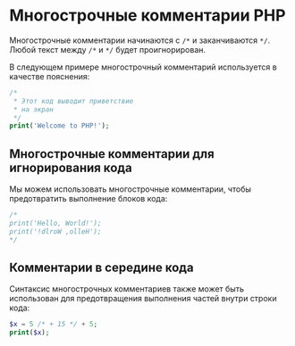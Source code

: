 # Многострочные комментарии PHP

Многострочные комментарии начинаются с `/*` и заканчиваются `*/`. Любой текст между `/*` и `*/` будет проигнорирован.

В следующем примере многострочный комментарий используется в качестве пояснения:

```php
/*
 * Этот код выводит приветствие
 * на экран
 */
print('Welcome to PHP!');
```

## Многострочные комментарии для игнорирования кода

Мы можем использовать многострочные комментарии, чтобы предотвратить выполнение блоков кода:

```php
/*
print('Hello, World!');
print('!dlroW ,olleH');
*/
```

## Комментарии в середине кода

Синтаксис многострочных комментариев также может быть использован для предотвращения выполнения частей внутри строки кода:

```php
$x = 5 /* + 15 */ + 5;
print($x);
```